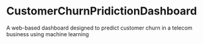 # CustomerChurnPridictionDashboard
A web-based dashboard designed to predict customer churn in a telecom business using machine learning
